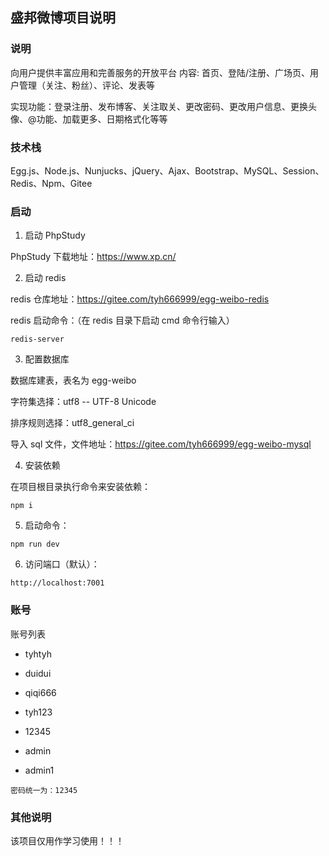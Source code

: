 ## 盛邦微博项目说明

### 说明

向用户提供丰富应用和完善服务的开放平台 内容: 首页、登陆/注册、广场页、用户管理（关注、粉丝）、评论、发表等

实现功能：登录注册、发布博客、关注取关、更改密码、更改用户信息、更换头像、@功能、加载更多、日期格式化等等



### 技术栈

Egg.js、Node.js、Nunjucks、jQuery、Ajax、Bootstrap、MySQL、Session、Redis、Npm、Gitee



### 启动

1. 启动 PhpStudy

PhpStudy 下载地址：https://www.xp.cn/



2. 启动 redis

redis 仓库地址：https://gitee.com/tyh666999/egg-weibo-redis

redis 启动命令：（在 redis 目录下启动 cmd 命令行输入）

```shell
redis-server
```



3. 配置数据库

数据库建表，表名为 egg-weibo

字符集选择：utf8 -- UTF-8 Unicode

排序规则选择：utf8_general_ci

导入 sql 文件，文件地址：https://gitee.com/tyh666999/egg-weibo-mysql



4. 安装依赖

在项目根目录执行命令来安装依赖：

```shell
npm i
```



5. 启动命令：

```shell
npm run dev
```



6. 访问端口（默认）：

```shell
http://localhost:7001
```



### 账号

账号列表

- tyhtyh
- duidui
- qiqi666
- tyh123

- 12345
- admin
- admin1

```
密码统一为：12345
```



### 其他说明

该项目仅用作学习使用！！！